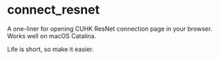 # connect_resnet
A one-liner for opening CUHK ResNet connection page in your browser. Works well on macOS Catalina.

Life is short, so make it easier.
